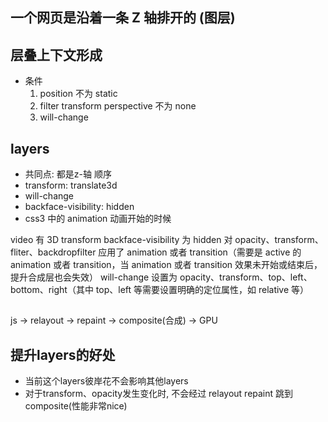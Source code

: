 ## 一个网页是沿着一条 Z 轴排开的 (图层)

## 层叠上下文形成
- 条件
    1. position 不为 static
    2. filter transform perspective 不为 none
    3. will-change

## layers
- 共同点: 都是z-轴 顺序
- transform: translate3d
- will-change
- backface-visibility: hidden
- css3 中的 animation 动画开始的时候

video
有 3D transform
backface-visibility 为 hidden
对 opacity、transform、fliter、backdropfilter 应用了 animation 或者 transition（需要是 active 的 animation 或者 transition，当 animation 或者 transition 效果未开始或结束后，提升合成层也会失效）
will-change 设置为 opacity、transform、top、left、bottom、right（其中 top、left 等需要设置明确的定位属性，如 relative 等）

## 
js -> relayout -> repaint -> composite(合成) -> GPU

## 提升layers的好处
- 当前这个layers彼岸花不会影响其他layers
- 对于transform、opacity发生变化时, 不会经过 relayout repaint 跳到 composite(性能非常nice)